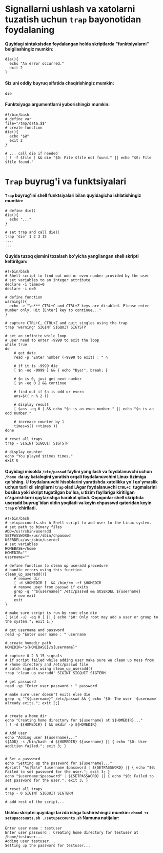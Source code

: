 # Signallarni ushlash va xatolarni tuzatish uchun ```trap``` bayonotidan foydalaning

#### Quyidagi sintaksisdan foydalangan holda skriptlarda "funktsiyalarni" belgilashingiz mumkin:

```
die(){
  echo "An error occurred." 
  exit 2
}
```

#### Siz uni oddiy buyruq sifatida chaqirishingiz mumkin:

```
die
```

#### Funktsiyaga argumentlarni yuborishingiz mumkin:

```
#!/bin/bash
# define var
file="/tmp/data.$$"
# create function
die(){
  echo "$@" 
  exit 2
}

# ... call die if needed
[ ! -f $file ] && die "$0: File $file not found." || echo "$0: File $file found."
```

# ```Trap``` buyrug'i va funktsiyalari

#### ```Trap``` buyrug'ini shell funktsiyalari bilan quyidagicha ishlatishingiz mumkin:

```
# define die()
die(){
  echo "..."
}

# set trap and call die()
trap 'die' 1 2 3 15
....
...
```
#### Quyida tuzoq qismini tozalash bo'yicha yangilangan shell skripti keltirilgan:

```
#!/bin/bash
# Shell script to find out odd or even number provided by the user
# set variables to an integer attribute
declare -i times=0
declare -i n=0

# define function
warning(){
  echo -e "\n*** CTRL+C and CTRL+Z keys are disabled. Please enter number only. Hit [Enter] key to continue..."
}

# capture CTRL+C, CTRL+Z and quit singles using the trap
trap 'warning' SIGINT SIGQUIT SIGTSTP
 
# set an infinite while loop
# user need to enter -9999 to exit the loop
while true
do
	# get date
	read -p "Enter number (-9999 to exit) : " n

	# if it is -9999 die 
	[ $n -eq -9999 ] && { echo "Bye!"; break; }

	# $n is 0, just get next number
	[ $n -eq 0 ] && continue
	
	# find out if $n is odd or evern
	ans=$(( n % 2 ))

	# display result 
	[ $ans -eq 0 ] && echo "$n is an even number." || echo "$n is an odd number."

	# increase counter by 1
	times=$(( ++times ))
done
 
# reset all traps 
trap - SIGINT SIGQUIT SIGTSTP
 
# display counter
echo "You played $times times."
exit 0

```
#### Quyidagi misolda ```/etc/passwd``` faylini yangilash va foydalanuvchi uchun ```/home ```da uy katalogini yaratish orqali foydalanuvchini Linux tizimiga qo'shing. U foydalanuvchi hisoblarini yaratishda xatolikka yo'l qo'ymaslik uchun turli xil singllarni ```trap``` oladi.Agar foydalanuvchi ```CTRL+C ```tugmalarini bosilsa yoki skript tugatilgan bo'lsa, u tizim fayllariga kiritilgan o'zgarishlarni qaytarishga harakat qiladi. Qopqonlar shell skriptida useradd buyrug'idan oldin yoqiladi va keyin chpasswd qatoridan keyin ```trap``` o'chiriladi.

```
#!/bin/bash
# setupaccounts.sh: A Shell script to add user to the Linux system.
# set path to binary files
ADD=/usr/sbin/useradd
SETPASSWORD=/usr/sbin/chpasswd
USERDEL=/usr/sbin/userdel
# set variables 
HOMEBASE=/home
HOMEDIR=""
username=""

# define function to clean up useradd procedure 
# handle errors using this function
clean_up_useradd(){
    # remove dir
	[ -d $HOMEDIR ]  && /bin/rm -rf $HOMEDIR
	# remove user from passwd if exits
	grep -q "^${username}" /etc/passwd && $USERDEL ${username}
	# now exit
	exit
}

# make sure script is run by root else die 
[ $(id -u) -eq 0 ] || { echo "$0: Only root may add a user or group to the system."; exit 1;}

# get username and password 
read -p "Enter user name : " username

# create homedir path
HOMEDIR="${HOMEBASE}/${username}"

# capture 0 2 3 15 signals
# if script failed while adding user make sure we clean up mess from 
# /home directory and /etc/passwd file
# catch signals using clean_up_useradd()
trap 'clean_up_useradd' SIGINT SIGQUIT SIGTERM

# get password
read -sp "Enter user password : " password 

# make sure user doesn't exits else die
grep -q "^${username}" /etc/passwd && { echo "$0: The user '$username' already exits."; exit 2;}


# create a home dir
echo "Creating home directory for ${username} at ${HOMEDIR}..."
[ ! -d ${HOMEDIR} ] && mkdir -p ${HOMEDIR}

# Add user
echo "Adding user ${username}..."
${ADD} -s /bin/bash -d ${HOMEDIR} ${username} || { echo "$0: User addition failed."; exit 3; }


# Set a password
echo "Setting up the password for ${username}..."
#printf "%s|%s\n" $username $password | ${SETPASSWORD} || { echo "$0: Failed to set password for the user."; exit 3; }
echo "$username:$password" | ${SETPASSWORD} || { echo "$0: Failed to set password for the user."; exit 3; }

# reset all traps 
trap - 0 SIGINT SIGQUIT SIGTERM

# add rest of the script...
```

#### Ushbu skriptni quyidagi tarzda ishga tushirishingiz mumkin: ```chmod +x setupaccounts.sh ./setupaccounts.sh``` Namuna natijalar:

```
Enter user name : testuser
Enter user password : Creating home directory for testuser at /home/testuser...
Adding user testuser...
Setting up the password for testuser...
```